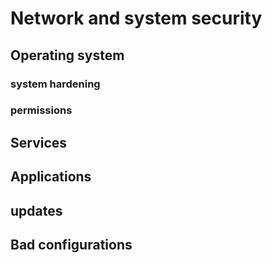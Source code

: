 # Network and system security

## Operating system

### system hardening

### permissions

## Services

## Applications

## updates

## Bad configurations
